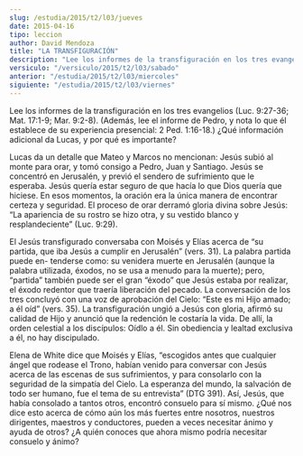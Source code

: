 ```yaml
---
slug: /estudia/2015/t2/l03/jueves
date: 2015-04-16
tipo: leccion
author: David Mendoza
title: "LA TRANSFIGURACIÓN"
description: "Lee los informes de la transfiguración en los tres evangelios (Luc. 9:27-36; Mat. 17:1-9; Mar. 9:2-8). (Además, lee el informe de Pedro, y nota lo que él establece de su experiencia presencial: 2 Ped. 1:16-18.) ¿Qué información adicional da Lucas, y por qué es importante?"
versiculo: "/versiculo/2015/t2/l03/sabado"
anterior: "/estudia/2015/t2/l03/miercoles"
siguiente: "/estudia/2015/t2/l03/viernes"
---
```


Lee los informes de la transfiguración en los tres evangelios (Luc. 9:27-36; Mat. 17:1-9; Mar. 9:2-8). (Además, lee el informe de Pedro, y nota lo que él establece de su experiencia presencial: 2 Ped. 1:16-18.) ¿Qué información adicional da Lucas, y por qué es importante?

Lucas da un detalle que Mateo y Marcos no mencionan: Jesús subió al monte para orar, y tomó consigo a Pedro, Juan y Santiago. Jesús se concentró en Jerusalén, y previó el sendero de sufrimiento que le esperaba. Jesús quería estar seguro de que hacía lo que Dios quería que hiciese. En esos momentos, la oración era la única manera de encontrar certeza y seguridad. El proceso de orar derramó gloria divina sobre Jesús: “La apariencia de su rostro se hizo otra, y su vestido blanco y resplandeciente” (Luc. 9:29).

El Jesús transfigurado conversaba con Moisés y Elías acerca de “su partida, que iba Jesús a cumplir en Jerusalén” (vers. 31). La palabra partida puede en- tenderse como: su venidera muerte en Jerusalén (aunque la palabra utilizada, éxodos, no se usa a menudo para la muerte); pero, “partida” también puede ser el gran “éxodo” que Jesús estaba por realizar, el éxodo redentor que traería liberación del pecado. La conversación de los tres concluyó con una voz de aprobación del Cielo: “Este es mi Hijo amado; a él oíd” (vers. 35). La transfiguración ungió a Jesús con gloria, afirmó su calidad de Hijo y anunció que la redención le costaría la vida. De allí, la orden celestial a los discípulos: Oídlo a él. Sin obediencia y lealtad exclusiva a él, no hay discipulado.

Elena de White dice que Moisés y Elías, “escogidos antes que cualquier ángel que rodease el Trono, habían venido para conversar con Jesús acerca de las escenas de sus sufrimientos, y para consolarlo con la seguridad de la simpatía del Cielo. La esperanza del mundo, la salvación de todo ser humano, fue el tema de su entrevista” (DTG 391). Así, Jesús, que había consolado a tantos otros, encontró consuelo para sí mismo. ¿Qué nos dice esto acerca de cómo aún los más fuertes entre nosotros, nuestros dirigentes, maestros y conductores, pueden a veces necesitar ánimo y ayuda de otros? ¿A quién conoces que ahora mismo podría necesitar consuelo y ánimo?
